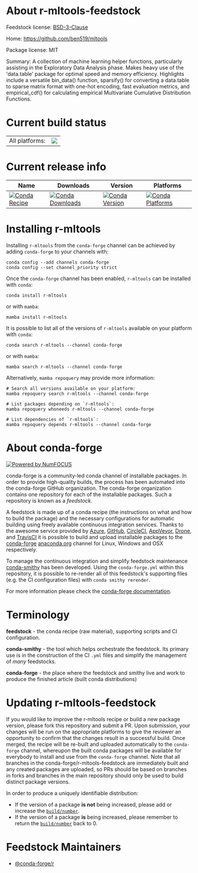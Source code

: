 About r-mltools-feedstock
=========================

Feedstock license: [BSD-3-Clause](https://github.com/conda-forge/r-mltools-feedstock/blob/main/LICENSE.txt)

Home: https://github.com/ben519/mltools

Package license: MIT

Summary: A collection of machine learning helper functions, particularly assisting in the Exploratory Data Analysis phase. Makes heavy use of the 'data.table' package for optimal speed and memory efficiency. Highlights include a versatile bin_data() function, sparsify() for converting a data.table to sparse matrix format with one-hot encoding, fast evaluation metrics, and empirical_cdf() for calculating empirical Multivariate Cumulative Distribution Functions.

Current build status
====================


<table><tr><td>All platforms:</td>
    <td>
      <a href="https://dev.azure.com/conda-forge/feedstock-builds/_build/latest?definitionId=9730&branchName=main">
        <img src="https://dev.azure.com/conda-forge/feedstock-builds/_apis/build/status/r-mltools-feedstock?branchName=main">
      </a>
    </td>
  </tr>
</table>

Current release info
====================

| Name | Downloads | Version | Platforms |
| --- | --- | --- | --- |
| [![Conda Recipe](https://img.shields.io/badge/recipe-r--mltools-green.svg)](https://anaconda.org/conda-forge/r-mltools) | [![Conda Downloads](https://img.shields.io/conda/dn/conda-forge/r-mltools.svg)](https://anaconda.org/conda-forge/r-mltools) | [![Conda Version](https://img.shields.io/conda/vn/conda-forge/r-mltools.svg)](https://anaconda.org/conda-forge/r-mltools) | [![Conda Platforms](https://img.shields.io/conda/pn/conda-forge/r-mltools.svg)](https://anaconda.org/conda-forge/r-mltools) |

Installing r-mltools
====================

Installing `r-mltools` from the `conda-forge` channel can be achieved by adding `conda-forge` to your channels with:

```
conda config --add channels conda-forge
conda config --set channel_priority strict
```

Once the `conda-forge` channel has been enabled, `r-mltools` can be installed with `conda`:

```
conda install r-mltools
```

or with `mamba`:

```
mamba install r-mltools
```

It is possible to list all of the versions of `r-mltools` available on your platform with `conda`:

```
conda search r-mltools --channel conda-forge
```

or with `mamba`:

```
mamba search r-mltools --channel conda-forge
```

Alternatively, `mamba repoquery` may provide more information:

```
# Search all versions available on your platform:
mamba repoquery search r-mltools --channel conda-forge

# List packages depending on `r-mltools`:
mamba repoquery whoneeds r-mltools --channel conda-forge

# List dependencies of `r-mltools`:
mamba repoquery depends r-mltools --channel conda-forge
```


About conda-forge
=================

[![Powered by
NumFOCUS](https://img.shields.io/badge/powered%20by-NumFOCUS-orange.svg?style=flat&colorA=E1523D&colorB=007D8A)](https://numfocus.org)

conda-forge is a community-led conda channel of installable packages.
In order to provide high-quality builds, the process has been automated into the
conda-forge GitHub organization. The conda-forge organization contains one repository
for each of the installable packages. Such a repository is known as a *feedstock*.

A feedstock is made up of a conda recipe (the instructions on what and how to build
the package) and the necessary configurations for automatic building using freely
available continuous integration services. Thanks to the awesome service provided by
[Azure](https://azure.microsoft.com/en-us/services/devops/), [GitHub](https://github.com/),
[CircleCI](https://circleci.com/), [AppVeyor](https://www.appveyor.com/),
[Drone](https://cloud.drone.io/welcome), and [TravisCI](https://travis-ci.com/)
it is possible to build and upload installable packages to the
[conda-forge](https://anaconda.org/conda-forge) [anaconda.org](https://anaconda.org/)
channel for Linux, Windows and OSX respectively.

To manage the continuous integration and simplify feedstock maintenance
[conda-smithy](https://github.com/conda-forge/conda-smithy) has been developed.
Using the ``conda-forge.yml`` within this repository, it is possible to re-render all of
this feedstock's supporting files (e.g. the CI configuration files) with ``conda smithy rerender``.

For more information please check the [conda-forge documentation](https://conda-forge.org/docs/).

Terminology
===========

**feedstock** - the conda recipe (raw material), supporting scripts and CI configuration.

**conda-smithy** - the tool which helps orchestrate the feedstock.
                   Its primary use is in the construction of the CI ``.yml`` files
                   and simplify the management of *many* feedstocks.

**conda-forge** - the place where the feedstock and smithy live and work to
                  produce the finished article (built conda distributions)


Updating r-mltools-feedstock
============================

If you would like to improve the r-mltools recipe or build a new
package version, please fork this repository and submit a PR. Upon submission,
your changes will be run on the appropriate platforms to give the reviewer an
opportunity to confirm that the changes result in a successful build. Once
merged, the recipe will be re-built and uploaded automatically to the
`conda-forge` channel, whereupon the built conda packages will be available for
everybody to install and use from the `conda-forge` channel.
Note that all branches in the conda-forge/r-mltools-feedstock are
immediately built and any created packages are uploaded, so PRs should be based
on branches in forks and branches in the main repository should only be used to
build distinct package versions.

In order to produce a uniquely identifiable distribution:
 * If the version of a package **is not** being increased, please add or increase
   the [``build/number``](https://docs.conda.io/projects/conda-build/en/latest/resources/define-metadata.html#build-number-and-string).
 * If the version of a package **is** being increased, please remember to return
   the [``build/number``](https://docs.conda.io/projects/conda-build/en/latest/resources/define-metadata.html#build-number-and-string)
   back to 0.

Feedstock Maintainers
=====================

* [@conda-forge/r](https://github.com/conda-forge/r/)

